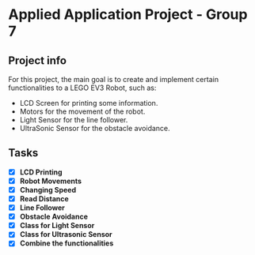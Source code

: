 # Applied Application Project - Group 7
## Project info
For this project, the main goal is to create and implement certain functionalities to a LEGO EV3 Robot, such as:
- LCD Screen for printing some information.
- Motors for the movement of the robot.
- Light Sensor for the line follower.
- UltraSonic Sensor for the obstacle avoidance.

## Tasks
- [x] **LCD Printing**
- [x] **Robot Movements**
- [x] **Changing Speed**
- [x] **Read Distance**
- [x] **Line Follower**
- [x] **Obstacle Avoidance**
- [x] **Class for Light Sensor**
- [x] **Class for Ultrasonic Sensor**
- [x] **Combine the functionalities**
